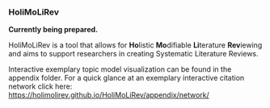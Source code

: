 ### HoliMoLiRev

**Currently being prepared.**

HoliMoLiRev is a tool that allows for **Ho**listic **Mo**difiable **Li**terature **Rev**iewing and aims to support researchers in creating Systematic Literature Reviews.

Interactive exemplary topic model visualization can be found in the appendix folder.
For a quick glance at an exemplary interactive citation network click here:
https://holimolirev.github.io/HoliMoLiRev/appendix/network/

